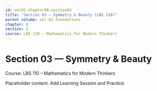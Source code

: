 ```yaml
---
id: vol01-chapter08-section03
title: "Section 03 — Symmetry & Beauty (LBS 110)"
parent_volume: vol-01-foundations
chapter: 8
section: 3
course: LBS 110 – Mathematics for Modern Thinkers
---
```


# Section 03 — Symmetry & Beauty
Course: LBS 110 – Mathematics for Modern Thinkers

Placeholder content. Add Learning Session and Practice.


